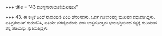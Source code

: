 +++
title = "43 ಮುನ್ನನಾರಾಯಣಿಯೆನಿಪುದೀ"

+++
43. ಈ ಕನ್ನಿಕೆ ಹಿಂದೆ ನಾರಾಯಣಿ ಎಂಬ ಹೆಸರಿನವಳು. ಓರ್ವ ಗುಣಸಂಪನ್ನ ಮುನಿಪನ ವಧುವಾಗಿದ್ದಳು. ಪತಿವ್ರತೆಯರಿಗೆ ಗುರುವೆನಿಸಿ, ಪತಿಯೇ ಪರದೈವವೆಂದು ನಂಬಿ ಉತ್ತಮೋತ್ತಮ ಭಯಭಕ್ತಿಯಿಂದ ಕಷ್ಟಕ್ಕೆ ಗುರಿಯಾದ ತನ್ನ ಪತಿಯನ್ನು ಸ್ತುತಿಸುತ್ತಿದ್ದಳು.